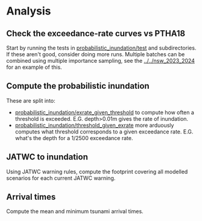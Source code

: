 # Analysis

## Check the exceedance-rate curves vs PTHA18
Start by running the tests in [probabilistic_inundation/test](probabilistic_inundation/test) and subdirectories. If these aren't good, consider doing more runs. Multiple batches can be combined using multiple importance sampling, see the [../../nsw_2023_2024](../../nsw_2023_2024) for an example of this.

## Compute the probabilistic inundation
These are split into:
- [probabilistic_inundation/exrate_given_threshold](probabilistic_inundation/exrate_given_threshold) to compute how often a threshold is exceeded. E.G. depth>0.01m gives the rate of inundation.
- [probabilistic_inundation/threshold_given_exrate](probabilistic_inundation/threshold_given_exrate) more arduously computes what threshold corresponds to a given exceedance rate. E.G. what's the depth for a 1/2500 exceedance rate.

## JATWC to inundation
Using JATWC warning rules, compute the footprint covering all modelled scenarios for each current JATWC warning. 

## Arrival times
Compute the mean and minimum tsunami arrival times.
